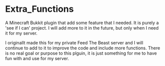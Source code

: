 Extra_Functions
===============

A Minecraft Bukkit plugin that add some feature that I needed. It is purely a 'see if I can' project. I will add more to it in the future, but only when I need it for my server.

I originallt made this for my private Feed The Beast server and I will continue to add to it to improve the code and include more functions. There is no real goal or purpose to this plguin, it is just something for me to have fun with and use for my server.

